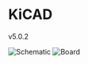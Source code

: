 # KiCAD
v5.0.2

![Schematic](https://github.com/jonathanrjpereira/L293D-Motor-Driver-Module/blob/master/L293D%20Motor%20Driver%20KiCAD/ThroughHole/img/sch.PNG)
![Board](https://github.com/jonathanrjpereira/L293D-Motor-Driver-Module/blob/master/L293D%20Motor%20Driver%20KiCAD/ThroughHole/img/brd.PNG)

